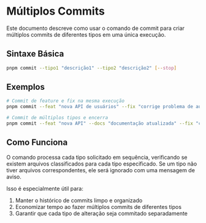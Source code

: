 # Múltiplos Commits

Este documento descreve como usar o comando de commit para criar múltiplos commits de diferentes tipos em uma única execução.

## Sintaxe Básica

```bash
pnpm commit --tipo1 "descrição1" --tipo2 "descrição2" [--stop]
```

## Exemplos

```bash
# Commit de feature e fix na mesma execução
pnpm commit --feat "nova API de usuários" --fix "corrige problema de autenticação"

# Commit de múltiplos tipos e encerra
pnpm commit --feat "nova API" --docs "documentação atualizada" --fix "corrige bug" --stop
```

## Como Funciona

O comando processa cada tipo solicitado em sequência, verificando se existem arquivos classificados para cada tipo especificado. Se um tipo não tiver arquivos correspondentes, ele será ignorado com uma mensagem de aviso.

Isso é especialmente útil para:
1. Manter o histórico de commits limpo e organizado
2. Economizar tempo ao fazer múltiplos commits de diferentes tipos
3. Garantir que cada tipo de alteração seja commitado separadamente
